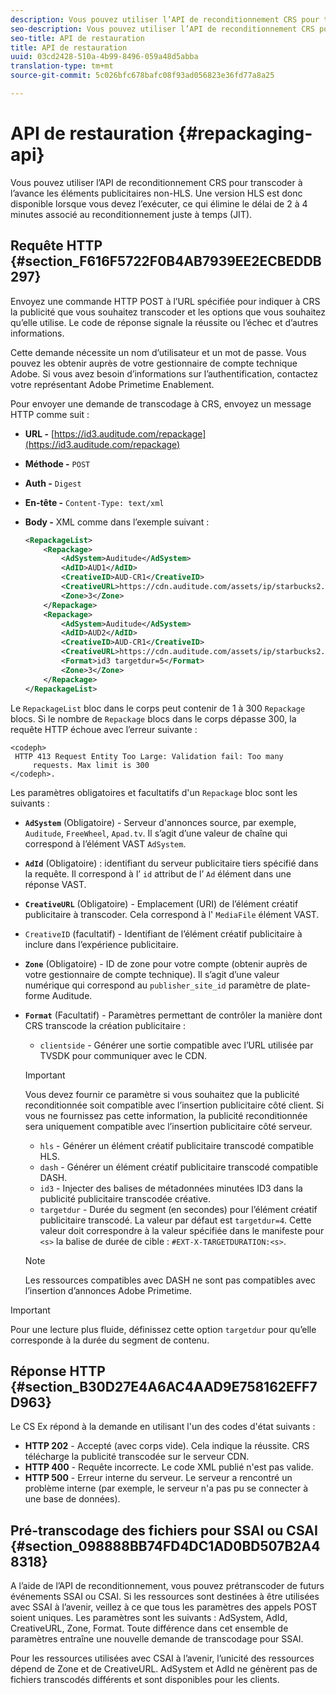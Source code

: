 ```yaml
---
description: Vous pouvez utiliser l’API de reconditionnement CRS pour transcoder à l’avance les éléments publicitaires non-HLS. Une version HLS est donc disponible lorsque vous devez l’exécuter, ce qui élimine le délai de 2 à 4 minutes associé au reconditionnement juste à temps (JIT).
seo-description: Vous pouvez utiliser l’API de reconditionnement CRS pour transcoder à l’avance les éléments publicitaires non-HLS. Une version HLS est donc disponible lorsque vous devez l’exécuter, ce qui élimine le délai de 2 à 4 minutes associé au reconditionnement juste à temps (JIT).
seo-title: API de restauration
title: API de restauration
uuid: 03cd2428-510a-4b99-8496-059a48d5abba
translation-type: tm+mt
source-git-commit: 5c026bfc678bafc08f93ad056823e36fd77a8a25

---
```



# API de restauration {#repackaging-api}

Vous pouvez utiliser l’API de reconditionnement CRS pour transcoder à l’avance les éléments publicitaires non-HLS. Une version HLS est donc disponible lorsque vous devez l’exécuter, ce qui élimine le délai de 2 à 4 minutes associé au reconditionnement juste à temps (JIT).

## Requête HTTP {#section_F616F5722F0B4AB7939EE2ECBEDDB297}

Envoyez une commande HTTP POST à l’URL spécifiée pour indiquer à CRS la publicité que vous souhaitez transcoder et les options que vous souhaitez qu’elle utilise. Le code de réponse signale la réussite ou l’échec et d’autres informations.

Cette demande nécessite un nom d’utilisateur et un mot de passe. Vous pouvez les obtenir auprès de votre gestionnaire de compte technique Adobe. Si vous avez besoin d’informations sur l’authentification, contactez votre représentant Adobe Primetime Enablement.

Pour envoyer une demande de transcodage à CRS, envoyez un message HTTP comme suit :

* **URL -** [https://id3.auditude.com/repackage](https://id3.auditude.com/repackage)

* **Méthode -** `POST`

* **Auth -** `Digest`

* **En-tête -** `Content-Type: text/xml`

* **Body -** XML comme dans l’exemple suivant :

   ```xml
   <RepackageList>
       <Repackage>
           <AdSystem>Auditude</AdSystem>
           <AdID>AUD1</AdID>
           <CreativeID>AUD-CR1</CreativeID>
           <CreativeURL>https://cdn.auditude.com/assets/ip/starbucks2.mp4</CreativeURL>
           <Zone>3</Zone>
       </Repackage>
       <Repackage>
           <AdSystem>Auditude</AdSystem>
           <AdID>AUD2</AdID>
           <CreativeID>AUD-CR1</CreativeID>
           <CreativeURL>https://cdn.auditude.com/assets/ip/starbucks2.mp4</CreativeURL>
           <Format>id3 targetdur=5</Format>
           <Zone>3</Zone>
       </Repackage>
   </RepackageList>
   ```

Le `RepackageList` bloc dans le corps peut contenir de 1 à 300 `Repackage` blocs. Si le nombre de `Repackage` blocs dans le corps dépasse 300, la requête HTTP échoue avec l’erreur suivante :

```
<codeph>
 HTTP 413 Request Entity Too Large: Validation fail: Too many
     requests. Max limit is 300
</codeph>.
```


Les paramètres obligatoires et facultatifs d&#39;un `Repackage` bloc sont les suivants :

* **`AdSystem`** (Obligatoire) - Serveur d&#39;annonces source, par exemple, `Auditude`, `FreeWheel`, `Apad.tv`. Il s’agit d’une valeur de chaîne qui correspond à l’élément VAST `AdSystem`.

* **`AdId`** (Obligatoire) : identifiant du serveur publicitaire tiers spécifié dans la requête. Il correspond à l’ `id` attribut de l’ `Ad` élément dans une réponse VAST.

* **`CreativeURL`** (Obligatoire) - Emplacement (URI) de l’élément créatif publicitaire à transcoder. Cela correspond à l&#39; `MediaFile` élément VAST.

* `CreativeID` (facultatif) - Identifiant de l’élément créatif publicitaire à inclure dans l’expérience publicitaire.
* **`Zone`** (Obligatoire) - ID de zone pour votre compte (obtenir auprès de votre gestionnaire de compte technique). Il s’agit d’une valeur numérique qui correspond au `publisher_site_id` paramètre de plate-forme Auditude.

* **`Format`** (Facultatif) - Paramètres permettant de contrôler la manière dont CRS transcode la création publicitaire :

   * `clientside` - Générer une sortie compatible avec l’URL utilisée par TVSDK pour communiquer avec le CDN.
   >[!IMPORTANT]
   >
   >Vous devez fournir ce paramètre si vous souhaitez que la publicité reconditionnée soit compatible avec l’insertion publicitaire côté client. Si vous ne fournissez pas cette information, la publicité reconditionnée sera uniquement compatible avec l’insertion publicitaire côté serveur.

   * `hls` - Générer un élément créatif publicitaire transcodé compatible HLS.
   * `dash` - Générer un élément créatif publicitaire transcodé compatible DASH.
   * `id3` - Injecter des balises de métadonnées minutées ID3 dans la publicité publicitaire transcodée créative.
   * `targetdur` - Durée du segment (en secondes) pour l’élément créatif publicitaire transcodé. La valeur par défaut est `targetdur=4`. Cette valeur doit correspondre à la valeur spécifiée dans le manifeste pour `<s>` la balise de durée de cible : `#EXT-X-TARGETDURATION:<s>`.
   >[!NOTE]
   >
   >Les ressources compatibles avec DASH ne sont pas compatibles avec l’insertion d’annonces Adobe Primetime.

>[!IMPORTANT]
>
>Pour une lecture plus fluide, définissez cette option `targetdur` pour qu’elle corresponde à la durée du segment de contenu.

## Réponse HTTP {#section_B30D27E4A6AC4AAD9E758162EFF7D963}

Le CS Ex répond à la demande en utilisant l&#39;un des codes d&#39;état suivants :

* **HTTP 202** - Accepté (avec corps vide). Cela indique la réussite. CRS télécharge la publicité transcodée sur le serveur CDN.
* **HTTP 400** - Requête incorrecte. Le code XML publié n&#39;est pas valide.
* **HTTP 500** - Erreur interne du serveur. Le serveur a rencontré un problème interne (par exemple, le serveur n&#39;a pas pu se connecter à une base de données).

## Pré-transcodage des fichiers pour SSAI ou CSAI {#section_098888BB74FD4DC1AD0BD507B2A48318}

A l’aide de l’API de reconditionnement, vous pouvez prétranscoder de futurs événements SSAI ou CSAI. Si les ressources sont destinées à être utilisées avec SSAI à l’avenir, veillez à ce que tous les paramètres des appels POST soient uniques. Les paramètres sont les suivants : AdSystem, AdId, CreativeURL, Zone, Format. Toute différence dans cet ensemble de paramètres entraîne une nouvelle demande de transcodage pour SSAI.

Pour les ressources utilisées avec CSAI à l’avenir, l’unicité des ressources dépend de Zone et de CreativeURL. AdSystem et AdId ne génèrent pas de fichiers transcodés différents et sont disponibles pour les clients.
